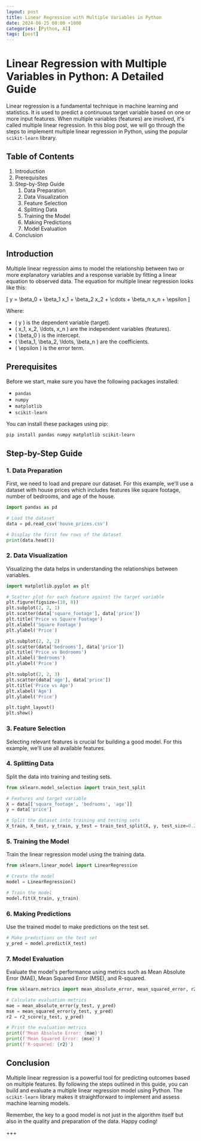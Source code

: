 ```yaml
---
layout: post
title: Linear Regression with Multiple Variables in Python
date: 2024-06-25 00:00 +1000
categories: [Python, AI]
tags: [post]
---
```



# Linear Regression with Multiple Variables in Python: A Detailed Guide

Linear regression is a fundamental technique in machine learning and statistics. It is used to predict a continuous target variable based on one or more input features. When multiple variables (features) are involved, it's called multiple linear regression. In this blog post, we will go through the steps to implement multiple linear regression in Python, using the popular `scikit-learn` library.

## Table of Contents
1. Introduction
2. Prerequisites
3. Step-by-Step Guide
    1. Data Preparation
    2. Data Visualization
    3. Feature Selection
    4. Splitting Data
    5. Training the Model
    6. Making Predictions
    7. Model Evaluation
4. Conclusion

## Introduction
Multiple linear regression aims to model the relationship between two or more explanatory variables and a response variable by fitting a linear equation to observed data. The equation for multiple linear regression looks like this:

\[ y = \beta_0 + \beta_1 x_1 + \beta_2 x_2 + \cdots + \beta_n x_n + \epsilon \]

Where:
- \( y \) is the dependent variable (target).
- \( x_1, x_2, \ldots, x_n \) are the independent variables (features).
- \( \beta_0 \) is the intercept.
- \( \beta_1, \beta_2, \ldots, \beta_n \) are the coefficients.
- \( \epsilon \) is the error term.

## Prerequisites
Before we start, make sure you have the following packages installed:
- `pandas`
- `numpy`
- `matplotlib`
- `scikit-learn`

You can install these packages using pip:

```bash
pip install pandas numpy matplotlib scikit-learn
```

## Step-by-Step Guide

### 1. Data Preparation
First, we need to load and prepare our dataset. For this example, we'll use a dataset with house prices which includes features like square footage, number of bedrooms, and age of the house.

```python
import pandas as pd

# Load the dataset
data = pd.read_csv('house_prices.csv')

# Display the first few rows of the dataset
print(data.head())
```

### 2. Data Visualization
Visualizing the data helps in understanding the relationships between variables.

```python
import matplotlib.pyplot as plt

# Scatter plot for each feature against the target variable
plt.figure(figsize=(10, 8))
plt.subplot(2, 2, 1)
plt.scatter(data['square_footage'], data['price'])
plt.title('Price vs Square Footage')
plt.xlabel('Square Footage')
plt.ylabel('Price')

plt.subplot(2, 2, 2)
plt.scatter(data['bedrooms'], data['price'])
plt.title('Price vs Bedrooms')
plt.xlabel('Bedrooms')
plt.ylabel('Price')

plt.subplot(2, 2, 3)
plt.scatter(data['age'], data['price'])
plt.title('Price vs Age')
plt.xlabel('Age')
plt.ylabel('Price')

plt.tight_layout()
plt.show()
```

### 3. Feature Selection
Selecting relevant features is crucial for building a good model. For this example, we'll use all available features.

### 4. Splitting Data
Split the data into training and testing sets.

```python
from sklearn.model_selection import train_test_split

# Features and target variable
X = data[['square_footage', 'bedrooms', 'age']]
y = data['price']

# Split the dataset into training and testing sets
X_train, X_test, y_train, y_test = train_test_split(X, y, test_size=0.2, random_state=42)
```

### 5. Training the Model
Train the linear regression model using the training data.

```python
from sklearn.linear_model import LinearRegression

# Create the model
model = LinearRegression()

# Train the model
model.fit(X_train, y_train)
```

### 6. Making Predictions
Use the trained model to make predictions on the test set.

```python
# Make predictions on the test set
y_pred = model.predict(X_test)
```

### 7. Model Evaluation
Evaluate the model's performance using metrics such as Mean Absolute Error (MAE), Mean Squared Error (MSE), and R-squared.

```python
from sklearn.metrics import mean_absolute_error, mean_squared_error, r2_score

# Calculate evaluation metrics
mae = mean_absolute_error(y_test, y_pred)
mse = mean_squared_error(y_test, y_pred)
r2 = r2_score(y_test, y_pred)

# Print the evaluation metrics
print(f'Mean Absolute Error: {mae}')
print(f'Mean Squared Error: {mse}')
print(f'R-squared: {r2}')
```

## Conclusion
Multiple linear regression is a powerful tool for predicting outcomes based on multiple features. By following the steps outlined in this guide, you can build and evaluate a multiple linear regression model using Python. The `scikit-learn` library makes it straightforward to implement and assess machine learning models.

Remember, the key to a good model is not just in the algorithm itself but also in the quality and preparation of the data. Happy coding!

+++
